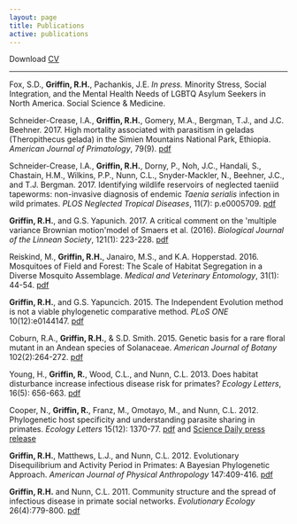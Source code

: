 ```yaml
---
layout: page
title: Publications
active: publications
---
```


Download [CV](https://rgriff23.github.io/assets/pdfs/CV.pdf)

___

Fox, S.D., **Griffin, R.H.**, Pachankis, J.E. *In press.* Minority Stress, Social Integration, and the Mental Health Needs of LGBTQ Asylum Seekers in North America. Social Science & Medicine. 

Schneider-Crease, I.A., **Griffin, R.H.**, Gomery, M.A., Bergman, T.J., and J.C. Beehner. 2017. High mortality associated with parasitism in geladas (Theropithecus gelada) in the Simien Mountains National Park, Ethiopia. *American Journal of Primatology*, 79(9). [pdf](https://rgriff23.github.io/assets/pdfs/Schneider-Crease_etal_2017b.pdf)

Schneider-Crease, I.A., **Griffin, R.H.**, Dorny, P., Noh, J.C., Handali, S., Chastain, H.M., Wilkins, P.P., Nunn, C.L., Snyder-Mackler, N., Beehner, J.C., and T.J. Bergman. 2017. Identifying wildlife reservoirs of neglected taeniid tapeworms: non-invasive diagnosis of endemic *Taenia serialis* infection in wild primates. *PLOS Neglected Tropical Diseases*, 11(7): p.e0005709. [pdf](https://rgriff23.github.io/assets/pdfs/Schneider-Crease_etal_2017a.pdf)

**Griffin, R.H.**, and G.S. Yapunich. 2017. A critical comment on the 'multiple variance Brownian motion'model of Smaers et al. (2016). *Biological Journal of the Linnean Society*, 121(1): 223-228. [pdf](https://rgriff23.github.io/assets/pdfs/Griffin&Yapuncich_2017.pdf)

Reiskind, M., **Griffin, R.H.**, Janairo, M.S., and K.A. Hopperstad. 2016. Mosquitoes of Field and Forest: The Scale of Habitat Segregation in a Diverse Mosquito Assemblage. *Medical and Veterinary Entomology*, 31(1): 44-54. [pdf](https://rgriff23.github.io/assets/pdfs/Reiskind_etal_2016.pdf)

**Griffin, R.H.**, and G.S. Yapuncich. 2015. The Independent Evolution method is not a viable phylogenetic comparative method. *PLoS ONE* 10(12):e0144147. [pdf](https://rgriff23.github.io/assets/pdfs/Griffin&Yapuncich_2015.pdf)

Coburn, R.A., **Griffin, R.H.**, & S.D. Smith. 2015. Genetic basis for a rare floral mutant in an Andean species of Solanaceae. *American Journal of Botany* 102(2):264-272. [pdf](https://rgriff23.github.io/assets/pdfs/Coburn_etal_2015.pdf)

Young, H., **Griffin, R.**, Wood, C.L., and Nunn, C.L. 2013. Does habitat disturbance increase infectious disease risk for primates? *Ecology Letters*, 16(5): 656-663. [pdf](https://rgriff23.github.io/assets/pdfs/Young_etal_2013.pdf)

Cooper, N., **Griffin, R.**, Franz, M., Omotayo, M., and Nunn, C.L. 2012. Phylogenetic host specificity and understanding parasite sharing in primates. *Ecology Letters* 15(12): 1370-77. [pdf](https://rgriff23.github.io/assets/pdfs/Cooper_etal_2012.pdf) and <a href="https://www.sciencedaily.com/releases/2012/08/120827122321.htm" target="_blank">Science Daily press release</a>

**Griffin, R.H.**, Matthews, L.J., and Nunn, C.L. 2012. Evolutionary Disequilibrium and Activity Period in Primates: A Bayesian Phylogenetic Approach. *American Journal of Physical Anthropology* 147:409-416. [pdf](https://rgriff23.github.io/assets/pdfs/Griffin_etal_2012.pdf)

**Griffin, R.H.** and Nunn, C.L. 2011. Community structure and the spread of infectious disease in primate social networks. *Evolutionary Ecology* 26(4):779-800. [pdf](https://rgriff23.github.io/assets/pdfs/Griffin&Nunn_2011.pdf)

